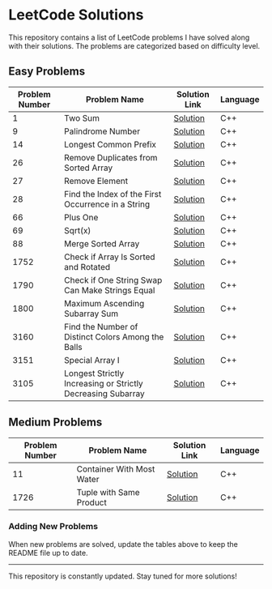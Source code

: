 # LeetCode Solutions

This repository contains a list of LeetCode problems I have solved along with their solutions. The problems are categorized based on difficulty level.

## Easy Problems

| Problem Number | Problem Name | Solution Link | Language |
|---------------|-------------|--------------|----------|
| 1             | Two Sum     | [Solution](./easy/1_Two_Sum.cpp) | C++ |
| 9             | Palindrome Number | [Solution](./easy/9_Palindrome_Number.cpp) | C++ |
| 14            | Longest Common Prefix | [Solution](./easy/14_Longest_Common_Prefix.cpp) | C++ |
| 26            | Remove Duplicates from Sorted Array | [Solution](./easy/26_Remove_Duplicates_from_Sorted_Array.cpp) | C++ |
| 27            | Remove Element | [Solution](./easy/27_Remove_Element.cpp) | C++ |
| 28            | Find the Index of the First Occurrence in a String | [Solution](./easy/28_Find_the_Index_of_the_First_Occurrence_in_a_String.cpp) | C++ |
| 66            | Plus One | [Solution](./easy/66_Plus_One.cpp) | C++ |
| 69            | Sqrt(x) | [Solution](./easy/69_Sqrt_x.cpp) | C++ |
| 88            | Merge Sorted Array | [Solution](./easy/88_Merge_Sorted_Array.cpp) | C++ |
| 1752         | Check if Array Is Sorted and Rotated | [Solution](./easy/1752_Check_if_Array_Is_Sorted_and_Rotated.cpp) | C++ |
| 1790         | Check if One String Swap Can Make Strings Equal | [Solution](./easy/1790_Check_if_One_String_Swap_Can_Make_Strings_Equal.cpp) | C++ |
| 1800         | Maximum Ascending Subarray Sum | [Solution](./easy/1800_Maximum_Ascending_Subarray_Sum.cpp) | C++ |
| 3160         | Find the Number of Distinct Colors Among the Balls | [Solution](./easy/3160_Find_the_Number_of_Distinct_Colors_Among_the_Balls.cpp) | C++ |
| 3151         | Special Array I | [Solution](./easy/3151_Special_Array_I.cpp) | C++ |
| 3105         | Longest Strictly Increasing or Strictly Decreasing Subarray | [Solution](./easy/3105_Longest_Strictly_Increasing_or_Strictly_Decreasing_Subarray.cpp) | C++ |

## Medium Problems

| Problem Number | Problem Name | Solution Link | Language |
|---------------|-------------|--------------|----------|
| 11            | Container With Most Water | [Solution](./medium/11_Container_With_Most_Water.cpp) | C++ |
| 1726         | Tuple with Same Product | [Solution](./medium/1726_Tuple_with_Same_Product.cpp) | C++ |

### Adding New Problems

When new problems are solved, update the tables above to keep the README file up to date.

---

This repository is constantly updated. Stay tuned for more solutions!

